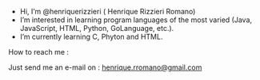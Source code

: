 - Hi, I’m @henriquerizzieri ( Henrique Rizzieri Romano)
- I’m interested in learning program languages of the most varied (Java, JavaScript, HTML, Python, GoLanguage, etc.).
- I’m currently learning C, Phyton and HTML.

 How to reach me :

Just send me an e-mail on : henrique.rromano@gmail.com
